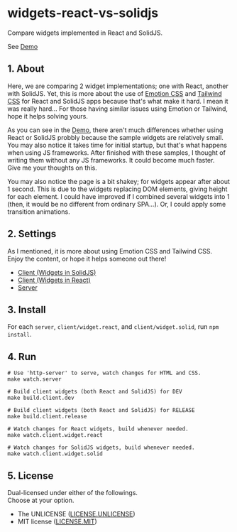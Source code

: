 # widgets-react-vs-solidjs

Compare widgets implemented in React and SolidJS.

See [Demo](https://tokyo800.jp/mina/widgets-react-vs-solidjs/)

## 1. About

Here, we are comparing 2 widget implementations; one with React, another with SolidJS.
Yet, this is more about the use of [Emotion CSS](https://emotion.sh/docs/introduction)
and [Tailwind CSS](https://tailwindcss.com/docs/installation) for React and SolidJS apps
because that's what make it hard. I mean it was really hard...
For those having similar issues using Emotion or Tailwind, hope it helps solving yours.

As you can see in the [Demo](https://tokyo800.jp/mina/widgets-react-vs-solidjs/),
there aren't much differences whether using React or SolidJS
probbly because the sample widgets are relatively small.
You may also notice it takes time for initial startup,
but that's what happens when using JS frameworks.
After finished with these samples,
I thought of writing them without any JS frameworks.
It could become much faster.  
Give me your thoughts on this.

You may also notice the page is a bit shakey;
for widgets appear after about 1 second.
This is due to the widgets replacing DOM elements, giving height for each element.
I could have improved if I combined several widgets into 1
(then, it would be no different from ordinary SPA...).
Or, I could apply some transition animations.

## 2. Settings

As I mentioned, it is more about using Emotion CSS and Tailwind CSS.  
Enjoy the content, or hope it helps someone out there!

- [Client (Widgets in SolidJS)](client/widget.solid/)
- [Client (Widgets in React)](client/widget.react/)
- [Server](server/)

## 3. Install

For each `server`, `client/widget.react`, and `client/widget.solid`, run `npm install`.

## 4. Run

```shell
# Use 'http-server' to serve, watch changes for HTML and CSS.
make watch.server

# Build client widgets (both React and SolidJS) for DEV
make build.client.dev

# Build client widgets (both React and SolidJS) for RELEASE
make build.client.release

# Watch changes for React widgets, build whenever needed.
make watch.client.widget.react

# Watch changes for SolidJS widgets, build whenever needed.
make watch.client.widget.solid
```

## 5. License

Dual-licensed under either of the followings.  
Choose at your option.

- The UNLICENSE ([LICENSE.UNLICENSE](LICENSE.UNLICENSE))
- MIT license ([LICENSE.MIT](LICENSE.MIT))
